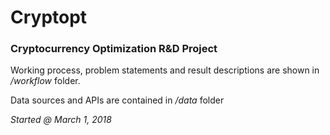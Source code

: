 # Cryptopt
### Cryptocurrency Optimization R&amp;D Project

Working process, problem statements and result descriptions are shown in */workflow* folder.

Data sources and APIs are contained in */data* folder

*Started @ March 1, 2018*
